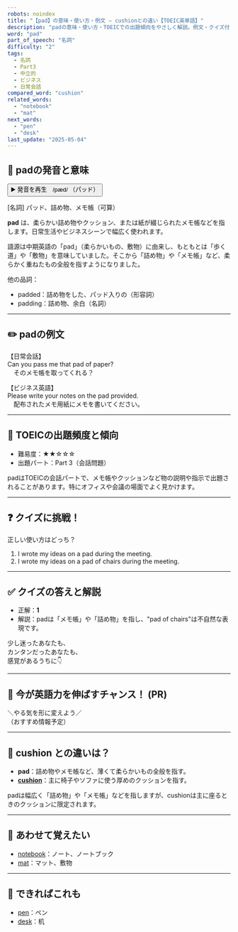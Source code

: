 ```yaml
---
robots: noindex
title: "【pad】の意味・使い方・例文 ― cushionとの違い【TOEIC英単語】"
description: "padの意味・使い方・TOEICでの出題傾向をやさしく解説。例文・クイズ付きでcushionとの違いもわかりやすく学べます。"
word: "pad"
part_of_speech: "名詞"
difficulty: "2"
tags:
  - 名詞
  - Part3
  - 中立的
  - ビジネス
  - 日常会話
compared_word: "cushion"
related_words:
  - "notebook"
  - "mat"
next_words:
  - "pen"
  - "desk"
last_update: "2025-05-04"
---
```


## 🔰 padの発音と意味

<button class="play-audio" onclick="playTTS('pad')">
  <span class="play-audio-main">
    ▶️ 発音を再生　/pæd/
  </span>
  <span class="play-audio-sub">
    （パッド）
  </span>
</button>

[名詞] パッド、詰め物、メモ帳（可算）

**pad** は、柔らかい詰め物やクッション、または紙が綴じられたメモ帳などを指します。日常生活やビジネスシーンで幅広く使われます。

語源は中期英語の「pad」（柔らかいもの、敷物）に由来し、もともとは「歩く道」や「敷物」を意味していました。そこから「詰め物」や「メモ帳」など、柔らかく重ねたもの全般を指すようになりました。

他の品詞：  
- padded：詰め物をした、パッド入りの（形容詞）
- padding：詰め物、余白（名詞）

---

## ✏️ padの例文

【日常会話】  
Can you pass me that pad of paper?  
　そのメモ帳を取ってくれる？

【ビジネス英語】  
Please write your notes on the pad provided.  
　配布されたメモ用紙にメモを書いてください。

---

## 🎯 TOEICの出題頻度と傾向

- 難易度：★★☆☆☆
- 出題パート：Part 3（会話問題）

padはTOEICの会話パートで、メモ帳やクッションなど物の説明や指示で出題されることがあります。特にオフィスや会議の場面でよく見かけます。

---

## ❓ クイズに挑戦！

正しい使い方はどっち？

1. I wrote my ideas on a pad during the meeting.  
2. I wrote my ideas on a pad of chairs during the meeting.

---

## ✅ クイズの答えと解説

- 正解：**1**
- 解説：padは「メモ帳」や「詰め物」を指し、"pad of chairs"は不自然な表現です。

少し迷ったあなたも、  
カンタンだったあなたも、  
感覚があるうちに👇️

---

## 🚀 今が英語力を伸ばすチャンス！ (PR)

<div class="info-center">
＼やる気を形に変えよう／<br>  
（おすすめ情報予定）
</div>

---

## 🤔  cushion との違いは？

- **pad**：詰め物やメモ帳など、薄くて柔らかいもの全般を指す。
- **[cushion](/word/cushion)**：主に椅子やソファに使う厚めのクッションを指す。

padは幅広く「詰め物」や「メモ帳」などを指しますが、cushionは主に座るときのクッションに限定されます。

---

## 🧩 あわせて覚えたい

- [notebook](/word/notebook)：ノート、ノートブック
- [mat](/word/mat)：マット、敷物

---

## 📖 できればこれも

- [pen](/word/pen)：ペン
- [desk](/word/desk)：机

<!-- cvid: aid25_bid12 -->
